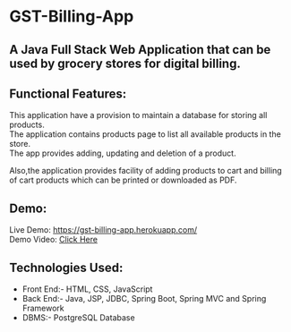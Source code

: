 # GST-Billing-App
## A Java Full Stack Web Application that can be used by grocery stores for digital billing. 

## Functional Features:
This application have a provision to maintain a database for storing all products.  
The application contains products page to list all available products in the store.  
The app provides adding, updating and deletion of a product.  
 
Also,the application provides facility of adding products to cart and billing of cart products which can be printed or downloaded as PDF.  


## Demo:
   Live Demo: https://gst-billing-app.herokuapp.com/  
  Demo Video: [Click Here](https://drive.google.com/file/d/1w_VFpMfXXY1CpVlwgGTmWVVlnYL_8ZP9/view)  
  
## Technologies Used:
  * Front End:- HTML, CSS, JavaScript  
  * Back End:- Java, JSP, JDBC, Spring Boot, Spring MVC and Spring Framework  
  * DBMS:- PostgreSQL Database   

 
